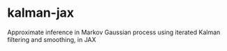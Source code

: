 # kalman-jax
Approximate inference in Markov Gaussian process using iterated Kalman filtering and smoothing, in JAX
